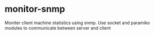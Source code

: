 # monitor-snmp
Moniter client machine statistics using snmp. Use socket and paramiko modules to communicate between server and client
